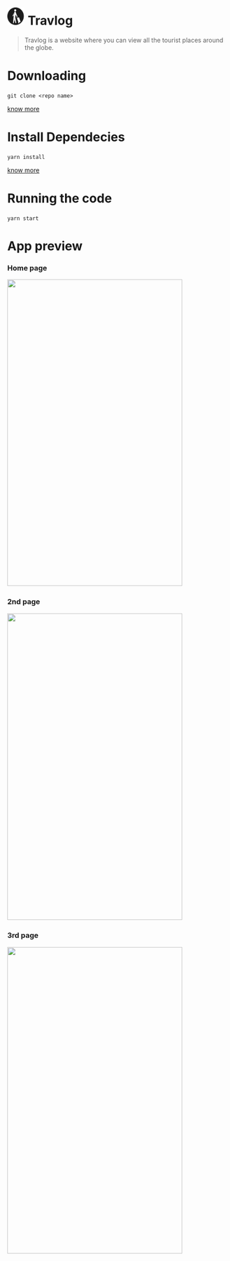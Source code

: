 # <img src='./src/images/travel.png' width=40px height=40px/>  Travlog

> Travlog is a website where you can view all the tourist places around the globe.

# Downloading 

```git clone <repo name> ```

[know more](https://confluence.atlassian.com/bitbucketserver/basic-git-commands-776639767.html)

# Install Dependecies

``` yarn install ```

[know more](https://classic.yarnpkg.com/en/docs/cli/)
# Running the code

``` yarn start ```

# App preview

### Home page

<img src="./src/images/1st.png" width=400 height=700/>

### 2nd page

<img src="./src/images/2nd.png" width=400 height=700/>

### 3rd page

<img src="./src/images/3rd.png" width=400 height=700/>
